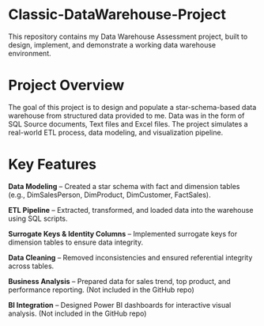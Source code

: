# Classic-DataWarehouse-Project
This repository contains my Data Warehouse Assessment project, built to design, implement, and demonstrate a working data warehouse environment.

# Project Overview
The goal of this project is to design and populate a star-schema-based data warehouse from structured data provided to me. Data was in the form of SQL Source documents, Text files and Excel files. The project simulates a real-world ETL process, data modeling, and visualization pipeline.

# Key Features
**Data Modeling** – Created a star schema with fact and dimension tables (e.g., DimSalesPerson, DimProduct, DimCustomer, FactSales).

**ETL Pipeline** – Extracted, transformed, and loaded data into the warehouse using SQL scripts.

**Surrogate Keys & Identity Columns** – Implemented surrogate keys for dimension tables to ensure data integrity.

**Data Cleaning** – Removed inconsistencies and ensured referential integrity across tables.

**Business Analysis** – Prepared data for sales trend, top product, and performance reporting. (Not included in the GitHub repo)

**BI Integration** – Designed Power BI dashboards for interactive visual analysis. (Not included in the GitHub repo)
